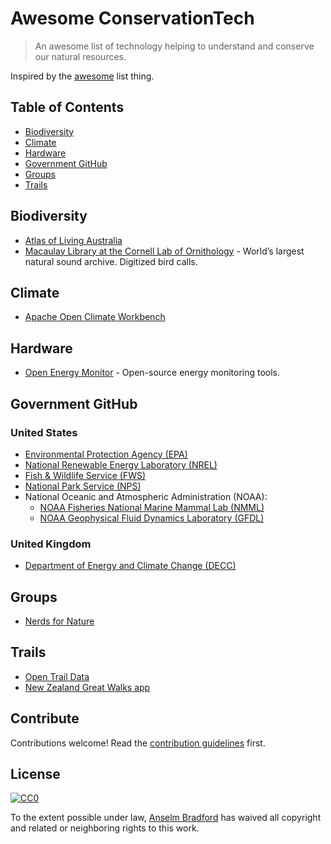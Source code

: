 # Awesome ConservationTech

> An awesome list of technology helping to understand and conserve our natural resources.

Inspired by the [awesome](https://github.com/sindresorhus/awesome) list thing.

## Table of Contents

- [Biodiversity](#biodiversity)
- [Climate](#climate)
- [Hardware](#hardware)
- [Government GitHub](#government-github)
- [Groups](#groups)
- [Trails](#trails)

## Biodiversity
- [Atlas of Living Australia](https://github.com/AtlasOfLivingAustralia/)
- [Macaulay Library at the Cornell Lab of Ornithology](https://github.com/MacaulayLibrary) - World’s largest natural sound archive. Digitized bird calls.

## Climate
- [Apache Open Climate Workbench](https://github.com/apache/climate)

## Hardware
- [Open Energy Monitor](https://github.com/openenergymonitor) - Open-source energy monitoring tools.

## Government GitHub
### United States
- [Environmental Protection Agency (EPA)](https://github.com/usepa)
- [National Renewable Energy Laboratory (NREL)](https://github.com/NREL)
- [Fish & Wildlife Service (FWS)](https://github.com/USFWS)
- [National Park Service (NPS)](https://github.com/nationalparkservice)
- National Oceanic and Atmospheric Administration (NOAA):
  - [NOAA Fisheries National Marine Mammal Lab (NMML)](https://github.com/NMML)
  - [NOAA Geophysical Fluid Dynamics Laboratory (GFDL)](https://github.com/noaa-gfdl)

### United Kingdom
- [Department of Energy and Climate Change (DECC)](https://github.com/decc)

## Groups
- [Nerds for Nature](https://github.com/nerdsfornature)

## Trails
- [Open Trail Data](https://github.com/opentraildata)
- [New Zealand Great Walks app](https://github.com/greatwalks)


## Contribute

Contributions welcome! Read the [contribution guidelines](contributing.md) first.


## License

[![CC0](http://i.creativecommons.org/p/zero/1.0/88x31.png)](http://creativecommons.org/publicdomain/zero/1.0/)

To the extent possible under law, [Anselm Bradford](http://twitter.com/anselmbradford) has waived all copyright and related or neighboring rights to this work.
